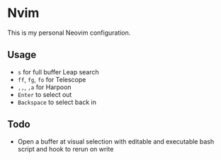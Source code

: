# Nvim

This is my personal Neovim configuration.

## Usage

- `s` for full buffer Leap search
- `ff`, `fg`, `fo` for Telescope
- `,,`, `,a` for Harpoon
- `Enter` to select out
- `Backspace` to select back in

## Todo

- Open a buffer at visual selection
  with editable and executable
  bash script and hook to rerun on write

